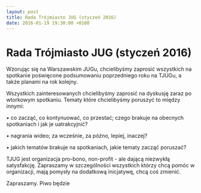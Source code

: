 ```yaml
---
layout: post
title: Rada Trójmiasto JUG (styczeń 2016)
date: 2016-01-19 19:30:00 +0100
---
```

# Rada Trójmiasto JUG (styczeń 2016)

<p>Wzorując się na Warszawskim JUGu, chcielibyśmy zaprosić wszystkich na spotkanie poświęcone podsumowaniu poprzedniego roku na TJUGu, a także planami na rok kolejny.</p> <p>Wszystkich zainteresowanych chcielibyśmy zaprosić na dyskusję zaraz po wtorkowym spotkaniu. Tematy które chcielibyśmy poruszyć to między innymi:</p> <p>• co zacząć, co kontynuować, co przestać; czego brakuje na obecnych spotkaniach i jak je uatrakcyjnić?</p> <p>• nagrania wideo; za wcześnie, za późno, lepiej, inaczej?</p> <p>• jakich tematów brakuje na spotkaniach, jakie tematy zacząć poruszać?</p> <p>TJUG jest organizacja pro-bono, non-profit - ale dającą niezwykłą satysfakcję. Zapraszamy w szczególności wszystkich którzy chcą pomóc w organizacji, mają pomysły na dodatkową inicjatywę, chcą coś zmienić.</p> <p>Zapraszamy. Piwo będzie</p>

